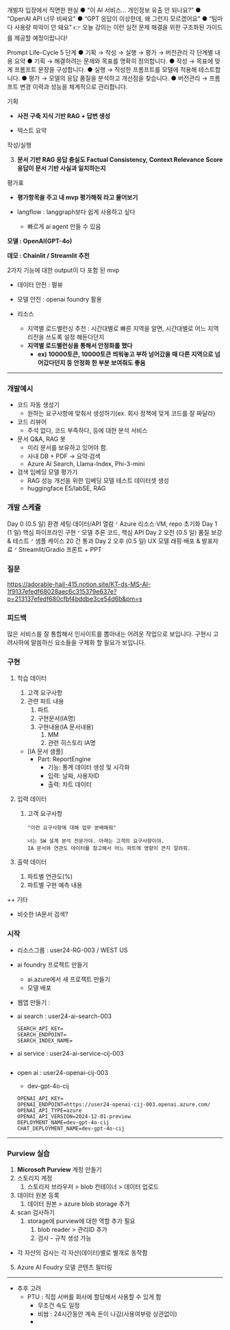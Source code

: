 개발자 입장에서 직면한 현실
● “이 AI 서비스… 개인정보 유출 안 되나요?”
● “OpenAI API 너무 비싸요”
● “GPT 응답이 이상한데, 왜 그런지 모르겠어요”
● “팀마다 사용량 파악이 안 돼요”
👉 오늘 강의는 이런 실전 문제 해결을 위한 구조화된 가이드를 제공할 예정이랍니다!



Prompt Life-Cycle 5 단계
● 기획 → 작성 → 실행 → 평가 → 버전관리
각 단계별 내용 요약
● 기획 → 해결하려는 문제와 목표를 명확히 정의합니다.
● 작성 → 목표에 맞게 프롬프트 문장을 구성합니다.
● 실행 → 작성한 프롬프트를 모델에 적용해 테스트합니다.
● 평가 → 모델의 응답 품질을 분석하고 개선점을 찾습니다.
● 버전관리 → 프롬프트 변경 이력과 성능을 체계적으로
관리합니다.



기획

- **사전 구축 지식 기반 RAG + 답변 생성**

- 텍스트 요약

작성/실행

3. **문서 기반 RAG 응답 충실도 Factual Consistency, Context Relevance**
**Score 응답이 문서 기반 사실과 일치하는지**



평가표

- **평가항목을 주고 내 mvp 평가해줘 라고 물어보기**



- langflow : langgraph보다 쉽게 사용하고 싶다
  - 빠르게 ai agent 만들 수 있음



**모델 : OpenAI(GPT-4o)**

**데모 : Chainlit / Streamlit 추천**



2가지 기능에 대한 output이 다 포함 된 mvp



- 데이터 안전 : 펄뷰
- 모델 안전 : openai foundry 활용



- 리소스
  - 지역별 로드밸런싱 추천 : 시간대별로 빠른 지역을 알면, 시간대별로 어느 지역 리전을 쓰도록 설정 해둔다던지
  - **지역별 로드밸런싱을 통해서 안정화를 했다**
    - **ex) 10000토큰, 10000토큰 띄워놓고 부하 넘어갔을 때 다른 지역으로 넘어갔다던지 등 안정화 한 부분 보여줘도 좋음**



----

### 개발예시

- 코드 자동 생성기 
  - 원하는 요구사항에 맞춰서 생성하기(ex. 회사 정책에 맞게 코드를 잘 짜달라)
- 코드 리뷰어
  - 주석 없다, 코드 부족하다, 등에 대한 분석 서비스
- 문서 Q&A, RAG 봇
  - 미리 문서를 보유하고 있어야 함.
  - 사내 DB + PDF → 요약·검색
  - Azure AI Search, Llama-Index, Phi-3-mini
- 검색 임베딩 모델 평가기
  - RAG 성능 개선을 위한 임베딩 모델 테스트 데이터셋 생성
  - huggingface E5/labSE, RAG

### 개발 스케쥴

Day 0 (0.5 일) 환경 세팅·데이터/API 열람 ᐟ Azure 리소스·VM, repo 초기화
Day 1 (1 일) 핵심 파이프라인 구현 ᐟ 모델 추론 코드, 핵심 API
Day 2 오전 (0.5 일) 품질 보강 & 테스트 ᐟ 샘플 케이스 20 건 통과
Day 2 오후 (0.5 일) UX 모델 래핑·배포 & 발표자료 ᐟ Streamlit/Gradio 프론트 + PPT

### 질문

https://adorable-hail-415.notion.site/KT-ds-MS-AI-1f9137efedf68028aec6c315379e637e?p=213137efedf680cfbf4bddbe3ce54d6b&pm=s



### 피드백

많은 서비스를 잘 통합해서 인사이트를 뽑아내는 어려운 작업으로 보입니다. 구현시 고려사하에 말씀하신 요소들을 구체화 할 필요가 보입니다.



### 구현

1. 학습 데이터

   1. 고객 요구사항
   2. 관련 파트 내용
      1. 파트
      2. 구현문서(IA명)
      3. 구현내용(IA 문서내용)
         1. MM
         2. 관련 히스토리 IA명

   - [IA 문서 샘플]
     - Part: ReportEngine
       - 기능: 통계 데이터 생성 및 시각화
       - 입력: 날짜, 사용자ID
       - 출력: 차트 데이터

2. 입력 데이터

   1. 고객 요구사항

      ```
      "이런 요구사항에 대해 업무 분배해줘"
      
      너는 SW 설계 분석 전문가야. 아래는 고객의 요구사항이야.
      IA 문서와 연관도 데이터를 참고해서 어느 파트에 영향이 큰지 알려줘.
      ```

3. 출력 데이터

   1. 파트별 연관도(%)
   2. 파트별 구현 예측 내용



++ 기타

- 비슷한 IA문서 검색?



### 시작

- 리소스그룹 : user24-RG-003 / WEST US

- ai foundry 프로젝트 만들기

  - ai.azure에서 새 프로젝트 만들기
  - 모델 배포

- 웹앱 만들기 : 

- ai search : user24-ai-search-003

  ```
  SEARCH_API_KEY=
  SEARCH_ENDPOINT=
  SEARCH_INDEX_NAME=
  ```

- ai service : user24-ai-service-cij-003

  ```
  ```

- open ai : user24-openai-cij-003

  - dev-gpt-4o-cij

  ```
  OPENAI_API_KEY=
  OPENAI_ENDPOINT=https://user24-openai-cij-003.openai.azure.com/
  OPENAI_API_TYPE=azure
  OPENAI_API_VERSION=2024-12-01-preview
  DEPLOYMENT_NAME=dev-gpt-4o-cij
  CHAT_DEPLOYMENT_NAME=dev-gpt-4o-cij
  ```

  





----

### Purview 실습

1. **Microsoft Purview** 계정 만들기
2. 스토리지 계정
   1. 스토리지 브라우저 > blob 컨테이너 > 데이터 업로드
3. 데이터 원본 등록
   1. 데이터 원본 > azure blob storage 추가 
4. scan 검사하기
   1. storage에 purview에 대한 역할 추가 필요
      1. blob reader > 관리ID 추가 
      2. 검사 - 규칙 생성 가능

- 각 자산의 검사는 각 자산(데이터)별로 별개로 동작함



5. Azure AI Foudry 모델 콘텐츠 필터링

   







----

- 추후 고려
  - PTU : 직접 서버를 회사에 할당해서 사용할 수 있게 함
    - 무조건 속도 일정
    - 비쌈 : 24시간동안 계속 돈이 나감(사용여부랑 상관없이)
    - 
